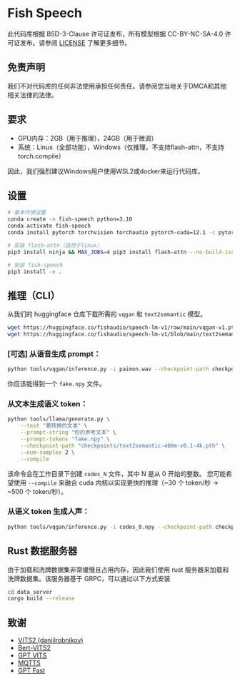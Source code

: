 # Fish Speech

此代码库根据 BSD-3-Clause 许可证发布，所有模型根据 CC-BY-NC-SA-4.0 许可证发布。请参阅 [LICENSE](LICENSE) 了解更多细节。

## 免责声明
我们不对代码库的任何非法使用承担任何责任。请参阅您当地关于DMCA和其他相关法律的法律。

## 要求
- GPU内存：2GB（用于推理），24GB（用于微调）
- 系统：Linux（全部功能），Windows（仅推理，不支持flash-attn，不支持torch.compile）

因此，我们强烈建议Windows用户使用WSL2或docker来运行代码库。

## 设置
```bash
# 基本环境设置
conda create -n fish-speech python=3.10
conda activate fish-speech
conda install pytorch torchvision torchaudio pytorch-cuda=12.1 -c pytorch -c nvidia

# 安装 flash-attn（适用于linux）
pip3 install ninja && MAX_JOBS=4 pip3 install flash-attn --no-build-isolation

# 安装 fish-speech
pip3 install -e .
```

## 推理（CLI）

从我们的 huggingface 仓库下载所需的 `vqgan` 和 `text2semantic` 模型。
    
```bash
wget https://huggingface.co/fishaudio/speech-lm-v1/raw/main/vqgan-v1.pth -O checkpoints/vqgan-v1.pth
wget https://huggingface.co/fishaudio/speech-lm-v1/blob/main/text2semantic-400m-v0.1-4k.pth -O checkpoints/text2semantic-400m-v0.1-4k.pth
```

### [可选] 从语音生成 prompt：
```bash
python tools/vqgan/inference.py -i paimon.wav --checkpoint-path checkpoints/vqgan-v1.pth
```

你应该能得到一个 `fake.npy` 文件。

### 从文本生成语义 token：
```bash
python tools/llama/generate.py \
    --text "要转换的文本" \
    --prompt-string "你的参考文本" \
    --prompt-tokens "fake.npy" \
    --checkpoint-path "checkpoints/text2semantic-400m-v0.1-4k.pth" \
    --num-samples 2 \
    --compile
```

该命令会在工作目录下创建 `codes_N` 文件，其中 N 是从 0 开始的整数。
您可能希望使用 `--compile` 来融合 cuda 内核以实现更快的推理（~30 个 token/秒 -> ~500 个 token/秒）。

### 从语义 token 生成人声：
```bash
python tools/vqgan/inference.py -i codes_0.npy --checkpoint-path checkpoints/vqgan-v1.pth
```

## Rust 数据服务器
由于加载和洗牌数据集非常缓慢且占用内存，因此我们使用 rust 服务器来加载和洗牌数据集。该服务器基于 GRPC，可以通过以下方式安装

```bash
cd data_server
cargo build --release
```

## 致谢
- [VITS2 (daniilrobnikov)](https://github.com/daniilrobnikov/vits2)
- [Bert-VITS2](https://github.com/fishaudio/Bert-VITS2)
- [GPT VITS](https://github.com/innnky/gpt-vits)
- [MQTTS](https://github.com/b04901014/MQTTS)
- [GPT Fast](https://github.com/pytorch-labs/gpt-fast)

